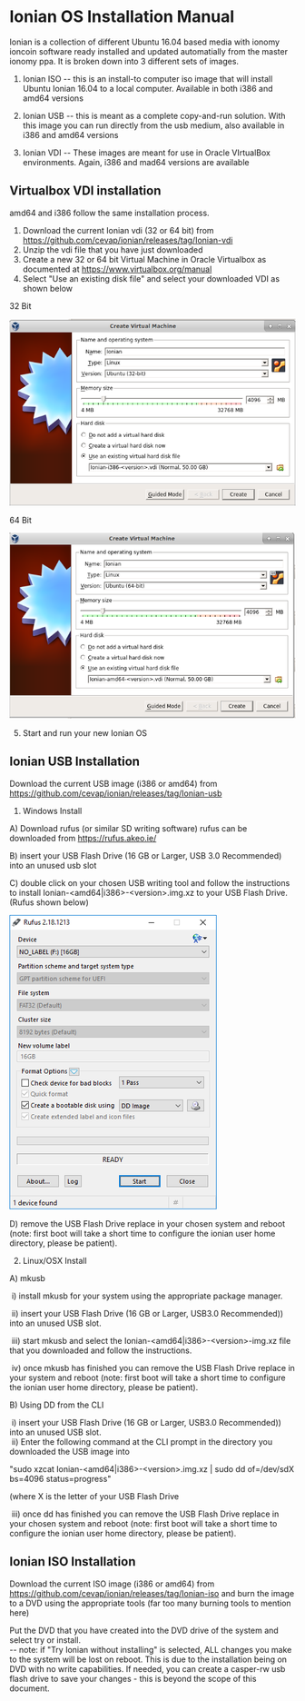 Ionian OS Installation Manual
=============================

Ionian is a collection of different Ubuntu 16.04 based media with ionomy ioncoin software ready installed and updated automatially from the master ionomy ppa.  It is broken down into 3 different sets of images.

1) Ionian ISO -- this is an install-to computer iso image that will install Ubuntu Ionian 16.04 to a local computer.  Available in both i386 and amd64 versions  

2) Ionian USB -- this is meant as a complete copy-and-run solution.  With this image you can run directly from the usb medium, also available in i386 and amd64 versions  

3) Ionian VDI -- These images are meant for use in Oracle VIrtualBox environments.  Again, i386 and mad64 versions are available 


Virtualbox VDI installation
---------------------------
amd64 and i386 follow the same installation process.  
1) Download the current Ionian vdi (32 or 64 bit) from https://github.com/cevap/ionian/releases/tag/Ionian-vdi
2) Unzip the vdi file that you have just downloaded  
3) Create a new 32 or 64 bit Virtual Machine in Oracle Virtualbox as documented at https://www.virtualbox.org/manual   
4) Select "Use an existing disk file" and select your downloaded VDI as shown below  
  
32 Bit  

![](ionian-doc-images/create_32_bit.png)  
  
  64 Bit  

![](ionian-doc-images/create_64_bit.png)
  
 5) Start and run your new Ionian OS
  
Ionian USB Installation
-----------------------
Download the current USB image (i386 or amd64) from https://github.com/cevap/ionian/releases/tag/Ionian-usb

1) Windows Install

A) Download rufus (or similar SD writing software) rufus can be downloaded from
  https://rufus.akeo.ie/

B) insert your USB Flash Drive (16 GB or Larger, USB 3.0 Recommended) into an
  unused usb slot

C) double click on your chosen USB writing tool and follow the instructions to install Ionian-&lt;amd64|i386&gt;-&lt;version&gt;.img.xz to your USB Flash Drive.  
(Rufus shown below)    

![](ionian-doc-images/rufus.png)
  
  
  

D) remove the USB Flash Drive replace in your chosen system and reboot (note: first boot will take a short time to configure the ionian user home directory, please be patient).  
 

2) Linux/OSX Install   
 
A) mkusb  

&nbsp;i) install mkusb for your system using the appropriate package manager.

&nbsp;ii) insert your USB Flash Drive (16 GB or Larger, USB3.0 Recommended)) into an
  unused USB slot.  
  
&nbsp;iii) start mkusb and select the Ionian-<amd64|i386\>-<version\>-img.xz file that you downloaded and follow the instructions.

&nbsp;iv) once mkusb has finished you can remove the USB Flash Drive replace in your system and reboot (note: first boot will take a short time to configure the ionian user home directory, please be patient).  
   
B) Using DD from the CLI  

&nbsp;i) insert your USB Flash Drive (16 GB or Larger, USB3.0 Recommended)) into an
  unused USB slot.  
&nbsp;ii) Enter the following command at the CLI prompt in the directory you downloaded the USB image into 
 
"sudo xzcat Ionian-<amd64|i386\>-<version\>.img.xz  | sudo dd of=/dev/sdX bs=4096 status=progress"  

(where X is the letter of your USB Flash Drive  

&nbsp;iii) once dd has finished you can remove the USB Flash Drive replace in your chosen system and reboot (note: first boot will take a short time to configure the ionian user home directory, please be patient).  

Ionian ISO Installation
---------------------- 

Download the current ISO image (i386 or amd64) from https://github.com/cevap/ionian/releases/tag/Ionian-iso and burn the image to a DVD using the appropriate tools (far too many burning tools to mention here)    

Put the DVD that you have created into the DVD drive of the system and select try or install.  
-- note: if "Try Ionian without installing" is selected, ALL changes you make to the system will be lost on reboot.  This is due to the installation being on DVD with no write capabilities.  If needed, you can create a casper-rw usb flash drive to save your changes - this is beyond the scope of this document. 

